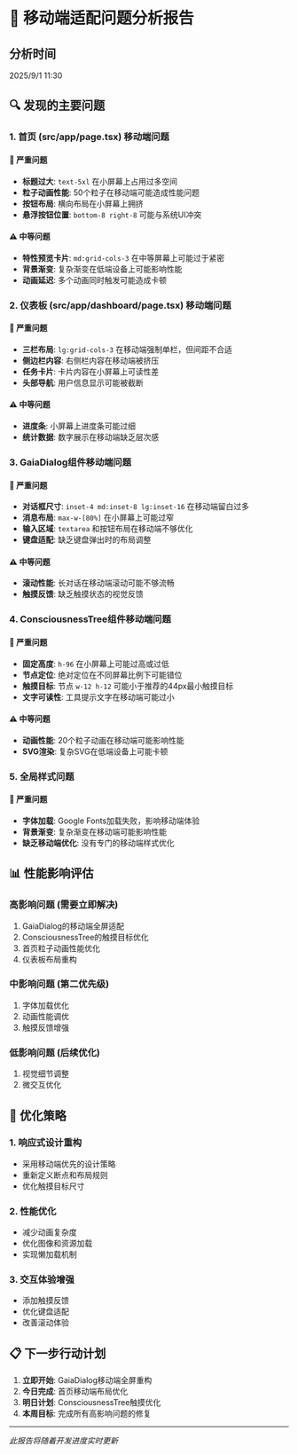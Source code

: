 # 📱 移动端适配问题分析报告

## 分析时间
2025/9/1 11:30

## 🔍 发现的主要问题

### 1. 首页 (src/app/page.tsx) 移动端问题

#### 🚨 严重问题
- **标题过大**: `text-5xl` 在小屏幕上占用过多空间
- **粒子动画性能**: 50个粒子在移动端可能造成性能问题
- **按钮布局**: 横向布局在小屏幕上拥挤
- **悬浮按钮位置**: `bottom-8 right-8` 可能与系统UI冲突

#### ⚠️ 中等问题
- **特性预览卡片**: `md:grid-cols-3` 在中等屏幕上可能过于紧密
- **背景渐变**: 复杂渐变在低端设备上可能影响性能
- **动画延迟**: 多个动画同时触发可能造成卡顿

### 2. 仪表板 (src/app/dashboard/page.tsx) 移动端问题

#### 🚨 严重问题
- **三栏布局**: `lg:grid-cols-3` 在移动端强制单栏，但间距不合适
- **侧边栏内容**: 右侧栏内容在移动端被挤压
- **任务卡片**: 卡片内容在小屏幕上可读性差
- **头部导航**: 用户信息显示可能被截断

#### ⚠️ 中等问题
- **进度条**: 小屏幕上进度条可能过细
- **统计数据**: 数字展示在移动端缺乏层次感

### 3. GaiaDialog组件移动端问题

#### 🚨 严重问题
- **对话框尺寸**: `inset-4 md:inset-8 lg:inset-16` 在移动端留白过多
- **消息布局**: `max-w-[80%]` 在小屏幕上可能过窄
- **输入区域**: `textarea` 和按钮布局在移动端不够优化
- **键盘适配**: 缺乏键盘弹出时的布局调整

#### ⚠️ 中等问题
- **滚动性能**: 长对话在移动端滚动可能不够流畅
- **触摸反馈**: 缺乏触摸状态的视觉反馈

### 4. ConsciousnessTree组件移动端问题

#### 🚨 严重问题
- **固定高度**: `h-96` 在小屏幕上可能过高或过低
- **节点定位**: 绝对定位在不同屏幕比例下可能错位
- **触摸目标**: 节点 `w-12 h-12` 可能小于推荐的44px最小触摸目标
- **文字可读性**: 工具提示文字在移动端可能过小

#### ⚠️ 中等问题
- **动画性能**: 20个粒子动画在移动端可能影响性能
- **SVG渲染**: 复杂SVG在低端设备上可能卡顿

### 5. 全局样式问题

#### 🚨 严重问题
- **字体加载**: Google Fonts加载失败，影响移动端体验
- **背景渐变**: 复杂渐变在移动端可能影响性能
- **缺乏移动端优化**: 没有专门的移动端样式优化

## 📊 性能影响评估

### 高影响问题 (需要立即解决)
1. GaiaDialog的移动端全屏适配
2. ConsciousnessTree的触摸目标优化
3. 首页粒子动画性能优化
4. 仪表板布局重构

### 中影响问题 (第二优先级)
1. 字体加载优化
2. 动画性能调优
3. 触摸反馈增强

### 低影响问题 (后续优化)
1. 视觉细节调整
2. 微交互优化

## 🎯 优化策略

### 1. 响应式设计重构
- 采用移动端优先的设计策略
- 重新定义断点和布局规则
- 优化触摸目标尺寸

### 2. 性能优化
- 减少动画复杂度
- 优化图像和资源加载
- 实现懒加载机制

### 3. 交互体验增强
- 添加触摸反馈
- 优化键盘适配
- 改善滚动体验

## 📋 下一步行动计划

1. **立即开始**: GaiaDialog移动端全屏重构
2. **今日完成**: 首页移动端布局优化
3. **明日计划**: ConsciousnessTree触摸优化
4. **本周目标**: 完成所有高影响问题的修复

---

*此报告将随着开发进度实时更新*